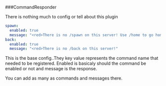 ###CommandResponder

There is nothing much to config or tell about this plugin

```YAML
spawn:
  enabled: true
  message: "<red>There is no /spawn on this server! Use /home to go home."
back:
  enabled: true
  message: "<red>There is no /back on this server!"
```

This is the base config..They key value represents the command name that needed to be registered.
Enabled is basicaly should the command be enabled or not and message is the response.

You can add as many as commands and messages there. 
